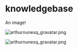 # knowledgebase

An image!

![arthurnunesq_gravatar.png]({{site.baseurl}}/img/arthurnunesq_gravatar.png)

![arthurnunesq_gravatar.png](https://raw.githubusercontent.com/arthurnunes/knowledbase/master/img/arthurnunesq_gravatar.png)
